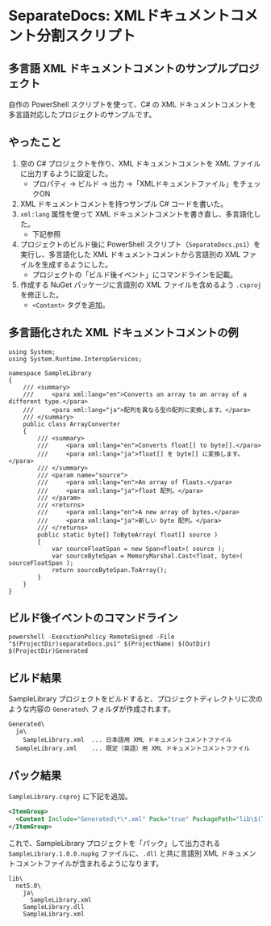 # SeparateDocs: XMLドキュメントコメント分割スクリプト

## 多言語 XML ドキュメントコメントのサンプルプロジェクト

自作の PowerShell スクリプトを使って、C# の XML ドキュメントコメントを多言語対応したプロジェクトのサンプルです。

## やったこと

1. 空の C# プロジェクトを作り、XML ドキュメントコメントを XML ファイルに出力するように設定した。
    * プロパティ → ビルド → 出力 →「XMLドキュメントファイル」をチェックON
1. XML ドキュメントコメントを持つサンプル C# コードを書いた。
1. `xml:lang` 属性を使って XML ドキュメントコメントを書き直し、多言語化した。
    * 下記参照
1. プロジェクトのビルド後に PowerShell スクリプト（`SeparateDocs.ps1`）を実行し、多言語化した XML ドキュメントコメントから言語別の XML ファイルを生成するようにした。
    * プロジェクトの「ビルド後イベント」にコマンドラインを記載。
1. 作成する NuGet パッケージに言語別の XML ファイルを含めるよう `.csproj` を修正した。
    * `<Content>` タグを追加。

## 多言語化された XML ドキュメントコメントの例

```CSharp
using System;
using System.Runtime.InteropServices;

namespace SampleLibrary
{
    /// <summary>
    ///     <para xml:lang="en">Converts an array to an array of a different type.</para>
    ///     <para xml:lang="ja">配列を異なる型の配列に変換します。</para>
    /// </summary>
    public class ArrayConverter
    {
        /// <summary>
        ///     <para xml:lang="en">Converts float[] to byte[].</para>
        ///     <para xml:lang="ja">float[] を byte[] に変換します。</para>
        /// </summary>
        /// <param name="source">
        ///     <para xml:lang="en">An array of floats.</para>
        ///     <para xml:lang="ja">float 配列。</para>
        /// </param>
        /// <returns>
        ///     <para xml:lang="en">A new array of bytes.</para>
        ///     <para xml:lang="ja">新しい byte 配列。</para>
        /// </returns>
        public static byte[] ToByteArray( float[] source )
        {
            var sourceFloatSpan = new Span<float>( source );
            var sourceByteSpan = MemoryMarshal.Cast<float, byte>( sourceFloatSpan );
            return sourceByteSpan.ToArray();
        }
    }
}
```

## ビルド後イベントのコマンドライン

```
powershell -ExecutionPolicy RemoteSigned -File "$(ProjectDir)separateDocs.ps1" $(ProjectName) $(OutDir) $(ProjectDir)Generated
```

## ビルド結果

SampleLibrary プロジェクトをビルドすると、プロジェクトディレクトリに次のような内容の `Generated\` フォルダが作成されます。
```
Generated\
  ja\
    SampleLibrary.xml  ... 日本語用 XML ドキュメントコメントファイル
  SampleLibrary.xml    ... 既定（英語）用 XML ドキュメントコメントファイル
```

## パック結果

`SampleLibrary.csproj` に下記を追加。

```xml
<ItemGroup>
  <Content Include="Generated\*\*.xml" Pack="true" PackagePath="lib\$(TargetFramework)" />
</ItemGroup>
```

これで、SampleLibrary プロジェクトを「パック」して出力される `SampleLibrary.1.0.0.nupkg` ファイルに、`.dll` と共に言語別 XML ドキュメントコメントファイルが含まれるようになります。

```
lib\
  net5.0\
    ja\
      SampleLibrary.xml
    SampleLibrary.dll
    SampleLibrary.xml
```
